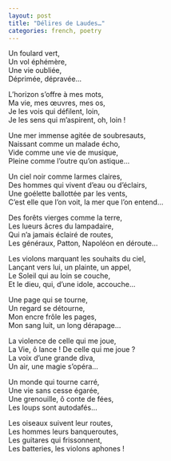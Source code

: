 ```yaml
---
layout: post
title: "Délires de Laudes…"
categories: french, poetry
---
```

  
Un foulard vert,  
Un vol éphémère,  
Une vie oubliée,  
Déprimée, dépravée…  
  
L’horizon s’offre à mes mots,  
Ma vie, mes œuvres, mes os,  
Je les vois qui défilent, loin,  
Je les sens qui m’aspirent, oh, loin !  
  
Une mer immense agitée de soubresauts,  
Naissant comme un malade écho,  
Vide comme une vie de musique,  
Pleine comme l’outre qu’on astique…  
  
Un ciel noir comme larmes claires,  
Des hommes qui vivent d’eau ou d’éclairs,  
Une goélette ballottée par les vents,  
C’est elle que l’on voit, la mer que l’on entend…  
  
Des forêts vierges comme la terre,  
Les lueurs âcres du lampadaire,  
Qui n’a jamais éclairé de routes,  
Les généraux, Patton, Napoléon en déroute…  
  
Les violons marquant les souhaits du ciel,  
Lançant vers lui, un plainte, un appel,  
Le Soleil qui au loin se couche,  
Et le dieu, qui, d’une idole, accouche…  
  
Une page qui se tourne,  
Un regard se détourne,   
Mon encre frôle les pages,  
Mon sang luit, un long dérapage…  
  
La violence de celle qui me joue,  
La Vie, ô lance ! De celle qui me joue ?  
La voix d’une grande diva,  
Un air, une magie s’opéra…  
  
Un monde qui tourne carré,  
Une vie sans cesse égarée,  
Une grenouille, ô conte de fées,   
Les loups sont autodafés…  
  
Les oiseaux suivent leur routes,  
Les hommes leurs banqueroutes,  
Les guitares qui frissonnent,   
Les batteries, les violons aphones !
